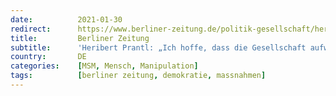 ```yaml
---
date:          2021-01-30
redirect:      https://www.berliner-zeitung.de/politik-gesellschaft/heribert-prantl-ich-hoffe-dass-die-gesellschaft-aufwacht-li.136339
title:         Berliner Zeitung
subtitle:      'Heribert Prantl: „Ich hoffe, dass die Gesellschaft aufwacht“'
country:       DE
categories:    [MSM, Mensch, Manipulation]
tags:          [berliner zeitung, demokratie, massnahmen]
---
```

